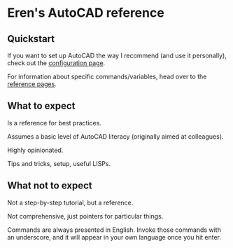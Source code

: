 # Eren's AutoCAD reference

## Quickstart

If you want to set up AutoCAD the way I recommend (and use it personally), check out the [configuration page](configuration/index.md).

For information about specific commands/variables, head over to the [reference pages](reference/index.md).

## What to expect

Is a reference for best practices.

Assumes a basic level of AutoCAD literacy (originally aimed at colleagues).

Highly opinionated.

Tips and tricks, setup, useful LISPs.

## What not to expect

Not a step-by-step tutorial, but a reference.

Not comprehensive, just pointers for particular things.

Commands are always presented in English. Invoke those commands with an underscore, and it will appear in your own language once you hit enter.